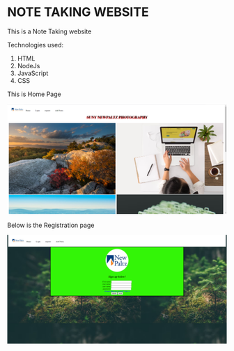 # NOTE TAKING WEBSITE
 
 <p>This is a Note Taking website<br></p>
<p>Technologies used: <br></p>
<ol>
  <li>HTML</li>
  <li>NodeJs</li>
  <li>JavaScript</li>
  <li>CSS</li>
</ol>

<p>This is Home Page</p>

![Note Taking website !](/public/images/Screenshot(2).png "Website")

<p>Below is the Registration page</p>

![Note Taking website !](/public/images/registration.png "website")
